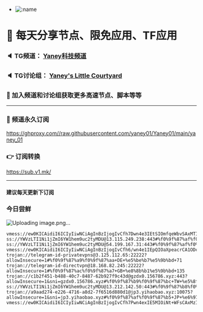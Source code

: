 +   ![:name](https://count.getloli.com/get/@yaney01?theme=gelbooru-h)

# 🚀 每天分享节点、限免应用、TF应用
### 🔈 TG频道： [Yaney科技频道](https://t.me/yaney_01) 
### 🔈 TG讨论组： [Yaney's Little Courtyard](https://t.me/+caB8IkK7JvMzM2I1)
### 🔔 加入频道和讨论组获取更多高速节点、脚本等等  
***
### 🔗  频道永久订阅
   https://ghproxy.com//raw.githubusercontent.com/yaney01/Yaney01/main/yaney_01
### 👉  订阅转换
   https://sub.v1.mk/
***
#### 建议每天更新下订阅
### 今日尝鲜
![Uploading image.png…]()

```
vmess://ew0KICAidiI6ICIyIiwNCiAgInBzIjogIvCfh7Dwn4e3IEtSIOmfqeWbvSAxMTIiLA0KICAiYWRkIjogIjMuMzcuODkuMTgyIiwNCiAgInBvcnQiOiAiODAiLA0KICAiaWQiOiAiZGNkMTQ2ZWQtMTlmYS00YWViLWE4YzItMjgzZmUzYWEzODg4IiwNCiAgImFpZCI6ICIwIiwNCiAgInNjeSI6ICJhdXRvIiwNCiAgIm5ldCI6ICJ3cyIsDQogICJ0eXBlIjogIm5vbmUiLA0KICAiaG9zdCI6ICIzLjM3Ljg5LjE4MiIsDQogICJwYXRoIjogIi8iLA0KICAidGxzIjogIiIsDQogICJzbmkiOiAiIg0KfQ==
ss://YWVzLTI1Ni1jZmI6YW1hem9uc2tyMDU@13.115.249.238:443#%f0%9f%87%af%f0%9f%87%b5+JP+%e6%97%a5%e6%9c%ac+514
ss://YWVzLTI1Ni1jZmI6YW1hem9uc2tyMDU@54.199.167.31:443#%f0%9f%87%af%f0%9f%87%b5+JP+%e6%97%a5%e6%9c%ac+54
vmess://ew0KICAidiI6ICIyIiwNCiAgInBzIjogIvCfh6/wn4e1IEpQIOaXpeacrCA1ODciLA0KICAiYWRkIjogIjAwMDAwMDAwMDAwMDAwMDAwMDAwMDAwMDAwMDAwMDAwMDAwMDAwMDAwMDAwMDAwMDAwMDAwMDAwMDAwMDA0YS5ub2RlLWZvci1iaWdhaXJwb3J0LndpbiIsDQogICJwb3J0IjogIjQ0MyIsDQogICJpZCI6ICJkMjA4MmZlZi1mNzBjLTQ0ZWItYmQ4OS0zYmFhNmI0MWJlMGQiLA0KICAiYWlkIjogIjAiLA0KICAic2N5IjogImF1dG8iLA0KICAibmV0IjogInRjcCIsDQogICJ0eXBlIjogIm5vbmUiLA0KICAiaG9zdCI6ICIiLA0KICAicGF0aCI6ICIiLA0KICAidGxzIjogIiIsDQogICJzbmkiOiAiIg0KfQ==
trojan://telegram-id-privatevpns@3.125.112.65:22222?allowInsecure=1#%f0%9f%87%a9%f0%9f%87%aa+DE+%e5%be%b7%e5%9b%bd+71
trojan://telegram-id-directvpn@18.168.82.245:22222?allowInsecure=1#%f0%9f%87%ac%f0%9f%87%a7+GB+%e8%8b%b1%e5%9b%bd+135
trojan://c1b2f451-b488-40c7-8487-62b927f9c43d@gzdx0.156786.xyz:443?allowInsecure=1&sni=gzdx0.156786.xyz#%f0%9f%87%b9%f0%9f%87%bc+TW+%e5%8f%b0%e6%b9%be+328
ss://YWVzLTI1Ni1jZmI6YW1hem9uc2tyMDU@13.212.142.50:443#%f0%9f%87%b8%f0%9f%87%ac+SG+%e6%96%b0%e5%8a%a0%e5%9d%a1+386
trojan://a9aad274-e226-4716-a8d2-7f6516d880d1@jp3.yihaobao.xyz:10075?allowInsecure=1&sni=jp3.yihaobao.xyz#%f0%9f%87%af%f0%9f%87%b5+JP+%e6%97%a5%e6%9c%ac+107
vmess://ew0KICAidiI6ICIyIiwNCiAgInBzIjogIvCfh7Pwn4exIE5MIOiNt+WFsCAxMzIiLA0KICAiYWRkIjogIjE1Ny4yNDUuNjkuNjQiLA0KICAicG9ydCI6ICI0NTMxIiwNCiAgImlkIjogIjk0N2YyMzk2LTczZTMtNGEzNC1iN2Y2LTkzZWIxMzg2M2IzMSIsDQogICJhaWQiOiAiMCIsDQogICJzY3kiOiAiYXV0byIsDQogICJuZXQiOiAidGNwIiwNCiAgInR5cGUiOiAibm9uZSIsDQogICJob3N0IjogIiIsDQogICJwYXRoIjogIiIsDQogICJ0bHMiOiAiIiwNCiAgInNuaSI6ICIiDQp9
